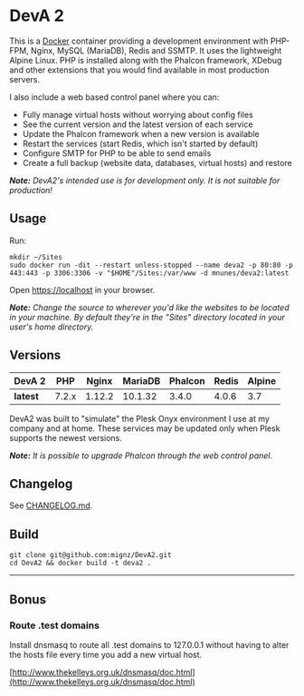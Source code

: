 # DevA 2

This is a [Docker](https://www.docker.com/) container providing a development environment with PHP-FPM, Nginx, MySQL (MariaDB), Redis and SSMTP. It uses the lightweight Alpine Linux. PHP is installed along with the Phalcon framework, XDebug and other extensions that you would find available in most production servers.

I also include a web based control panel where you can:

- Fully manage virtual hosts without worrying about config files
- See the current version and the latest version of each service
- Update the Phalcon framework when a new version is available
- Restart the services (start Redis, which isn't started by default)
- Configure SMTP for PHP to be able to send emails
- Create a full backup (website data, databases, virtual hosts) and restore

_**Note:** DevA2's intended use is for development only. It is not suitable for production!_

## Usage

Run:

```shell
mkdir ~/Sites
sudo docker run -dit --restart unless-stopped --name deva2 -p 80:80 -p 443:443 -p 3306:3306 -v "$HOME"/Sites:/var/www -d mnunes/deva2:latest
```

Open [https://localhost](https://localhost) in your browser.

_**Note:** Change the source to wherever you'd like the websites to be located in your machine. By default they're in the "Sites" directory located in your user's home directory._

## Versions

|   DevA 2   |  PHP  |  Nginx  | MariaDB | Phalcon | Redis  | Alpine |
|------------|-------|---------|---------|---------|--------|--------|
| **latest** | 7.2.x | 1.12.2  | 10.1.32 | 3.4.0   | 4.0.6  | 3.7    |

DevA2 was built to "simulate" the Plesk Onyx environment I use at my company and at home. These services may be updated only when Plesk supports the newest versions.

_**Note:** It is possible to upgrade Phalcon through the web control panel._

## Changelog

See [CHANGELOG.md](CHANGELOG.md).

## Build

```shell
git clone git@github.com:mignz/DevA2.git
cd DevA2 && docker build -t deva2 .
```

---

## Bonus

### Route .test domains

Install dnsmasq to route all .test domains to 127.0.0.1 without having to alter the hosts file every time you add a new virtual host.

[http://www.thekelleys.org.uk/dnsmasq/doc.html](http://www.thekelleys.org.uk/dnsmasq/doc.html)
